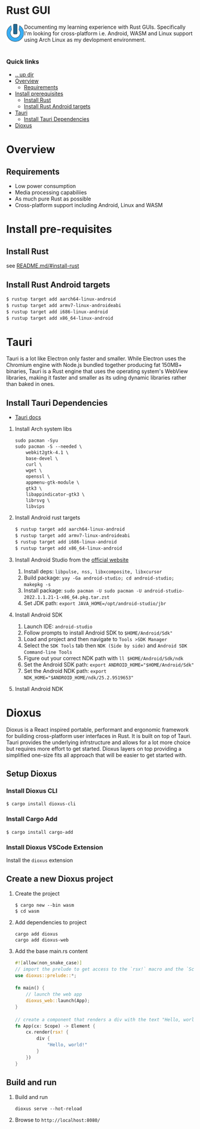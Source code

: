 Rust GUI
====================================================================================================
<img align="left" width="48" height="48" src="../../../art/logo_256x256.png">
Documenting my learning experience with Rust GUIs. Specifically I'm looking for cross-platform i.e. 
Android, WASM and Linux support using Arch Linux as my devlopment environment.
<br><br>

### Quick links
* [.. up dir](..)
* [Overview](#overview)
  * [Requirements](#requirements)
* [Install prerequisites](#install-prerequisites)
  * [Install Rust](#install-rust)
  * [Install Rust Android targets](#install-rust-android-targets)
* [Tauri](#tauri)
  * [Install Tauri Dependencies](#install-tauri-dependencies)
* [Dioxus](#dioxus)

# Overview

## Requirements
* Low power consumption
* Media processing capabiliies
* As much pure Rust as possible
* Cross-platform support including Android, Linux and WASM

# Install pre-requisites

## Install Rust
see [README.md/#install-rust](README.md/#install-rust)

## Install Rust Android targets
```bash
$ rustup target add aarch64-linux-android
$ rustup target add armv7-linux-androideabi
$ rustup target add i686-linux-android
$ rustup target add x86_64-linux-android
```

# Tauri
Tauri is a lot like Electron only faster and smaller. While Electron uses the Chromium engine with 
Node.js bundled together producing fat 150MB+ binaries, Tauri is a Rust engine that uses the 
operating system's WebView libraries, making it faster and smaller as its uding dynamic libraries 
rather than baked in ones. 

## Install Tauri Dependencies
* [Tauri docs](https://next--tauri.netlify.app/next/guides/getting-started/prerequisites/linux)

1. Install Arch system libs
   ```
   sudo pacman -Syu
   sudo pacman -S --needed \
       webkit2gtk-4.1 \
       base-devel \
       curl \
       wget \
       openssl \
       appmenu-gtk-module \
       gtk3 \
       libappindicator-gtk3 \
       librsvg \
       libvips
   ```
2. Install Android rust targets
   ```bash
   $ rustup target add aarch64-linux-android
   $ rustup target add armv7-linux-androideabi
   $ rustup target add i686-linux-android
   $ rustup target add x86_64-linux-android
   ```
3. Install Android Studio from the [official website](https://developer.android.com/studio)
   1. Install deps: `libpulse, nss, libxcomposite, libxcursor`
   2. Build package: `yay -Ga android-studio; cd android-studio; makepkg -s`
   3. Install package: `sudo pacman -U sudo pacman -U android-studio-2022.1.1.21-1-x86_64.pkg.tar.zst`
   4. Set JDK path: `export JAVA_HOME=/opt/android-studio/jbr`
4. Install Android SDK
   1. Launch IDE: `android-studio`
   2. Follow prompts to install Android SDK to `$HOME/Android/Sdk"`
   3. Load and project and then navigate to `Tools >SDK Manager`
   4. Select the `SDK Tools` tab then `NDK (Side by side)` and `Android SDK Command-line Tools`
   5. Figure out your correct NDK path with `ll $HOME/Android/Sdk/ndk`
   6. Set the Android SDK path: `export ANDROID_HOME="$HOME/Android/Sdk"`
   7. Set the Android NDK path: `export NDK_HOME="$ANDROID_HOME/ndk/25.2.9519653"`
   
5. Install Android NDK

# Dioxus
Dioxus is a React inspired portable, performant and ergonomic framework for building cross-platform 
user interfaces in Rust. It is built on top of Tauri. Tauri provides the underlying infrstructure and 
allows for a lot more choice but requires more effort to get started. Dioxus layers on top providing 
a simplified one-size fits all approach that will be easier to get started with.

## Setup Dioxus

### Install Dioxus CLI
```
$ cargo install dioxus-cli
```

### Install Cargo Add
```
$ cargo install cargo-add
```

### Install Dioxus VSCode Extension
Install the `dioxus` extension

## Create a new Dioxus project
1. Create the project
   ```
   $ cargo new --bin wasm
   $ cd wasm
   ```
2. Add dependencies to project
   ```
   cargo add dioxus
   cargo add dioxus-web
   ```
3. Add the base main.rs content
   ```rust
   #![allow(non_snake_case)]
   // import the prelude to get access to the `rsx!` macro and the `Scope` and `Element` types
   use dioxus::prelude::*;
   
   fn main() {
       // launch the web app
       dioxus_web::launch(App);
   }
   
   // create a component that renders a div with the text "Hello, world!"
   fn App(cx: Scope) -> Element {
       cx.render(rsx! {
           div {
               "Hello, world!"
           }
       })
   }
   ```

## Build and run
1. Build and run
   ```
   dioxus serve --hot-reload
   ```
2. Browse to `http://localhost:8080/`

<!-- 
vim: ts=2:sw=2:sts=2
-->
